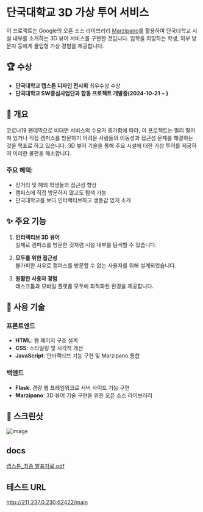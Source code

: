 
# 단국대학교 3D 가상 투어 서비스

이 프로젝트는 Google의 오픈 소스 라이브러리 [Marzipano](http://www.marzipano.net/)를 활용하여 단국대학교 시설 내부를 소개하는 3D 뷰어 서비스를 구현한 것입니다. 입학을 희망하는 학생, 외부 방문자 등에게 몰입형 가상 경험을 제공합니다.

## 🏆 수상
- **단국대학교 캡스톤 디자인 전시회** 최우수상 수상
- **단국대학교 SW중심사업단과 합동 프로젝트 개발중(2024-10-21 ~ )**

## 🌟 개요
코로나19 팬데믹으로 비대면 서비스의 수요가 증가함에 따라, 이 프로젝트는 멀리 떨어져 있거나 직접 캠퍼스를 방문하기 어려운 사람들의 이동성과 접근성 문제를 해결하는 것을 목표로 하고 있습니다. 3D 뷰어 기술을 통해 주요 시설에 대한 가상 투어를 제공하여 이러한 불편을 해소합니다.

### 주요 혜택:
- 장거리 및 해외 학생들의 접근성 향상
- 캠퍼스에 직접 방문하지 않고도 탐색 가능
- 단국대학교를 보다 인터랙티브하고 생동감 있게 소개

## ✨ 주요 기능
1. **인터랙티브 3D 뷰어**  
   실제로 캠퍼스를 방문한 것처럼 시설 내부를 탐색할 수 있습니다.

2. **모두를 위한 접근성**  
   불가피한 사유로 캠퍼스를 방문할 수 없는 사용자를 위해 설계되었습니다.

3. **원활한 사용자 경험**  
   데스크톱과 모바일 플랫폼 모두에 최적화된 환경을 제공합니다.

## 🔧 사용 기술
### 프론트엔드
- **HTML**: 웹 페이지 구조 설계  
- **CSS**: 스타일링 및 시각적 개선  
- **JavaScript**: 인터랙티브 기능 구현 및 Marzipano 통합  

### 백엔드
- **Flask**: 경량 웹 프레임워크로 서버 사이드 기능 구현  
- **Marzipano**: 3D 뷰어 기술 구현을 위한 오픈 소스 라이브러리  

## 📸 스크린샷
![image](https://github.com/user-attachments/assets/701cb33b-d96a-4f77-a3ff-74797b20e09c)

## docs
[캡스톤_최종 발표자료.pdf](https://github.com/user-attachments/files/17997160/_.pdf)

## 테스트 URL
http://211.237.0.230:62422/main



